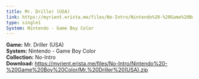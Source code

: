 ```yaml
---
title: Mr. Driller (USA)
link: https://myrient.erista.me/files/No-Intro/Nintendo%20-%20Game%20Boy%20Color/Mr.%20Driller%20(USA).zip
type: single1
System: Nintendo - Game Boy Color
---
```

<b>Game:</b> Mr. Driller (USA)<br>
<b>System:</b> Nintendo - Game Boy Color<br>
<b>Collection:</b> No-Intro<br>
<b>Download:</b> https://myrient.erista.me/files/No-Intro/Nintendo%20-%20Game%20Boy%20Color/Mr.%20Driller%20(USA).zip